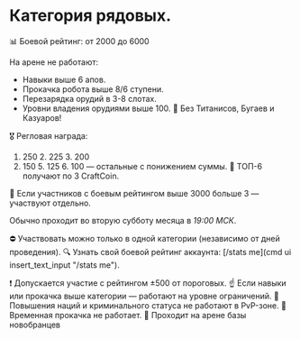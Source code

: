 # Категория рядовых.
📊 Боевой рейтинг: от 2000 до 6000

На арене не работают:
  * Навыки выше 6 апов.
  * Прокачка робота выше 8/6 ступени.
  * Перезарядка орудий в 3-8 слотах.
  * Уровни владения орудиями выше 100.
🚫 Без Титанисов, Бугаев и Казуаров!

🎖️ Регловая награда:
1. 250 2. 225 3. 200
4. 150 5. 125 6. 100 — остальные с понижением суммы.
🏅 ТОП-6 получают по 3 CraftCoin.

📌 Если участников с боевым рейтингом выше 3000 больше 3 — участвуют отдельно.

Обычно проходит во вторую субботу месяца в *19:00 МСК*.

⛔ Участвовать можно только в одной категории (независимо от дней проведения).
🔍 Узнать свой боевой рейтинг аккаунта: [/stats me](cmd ui insert_text_input "/stats me").

❗ Допускается участие с рейтингом ±500 от пороговых.
☝ Если навыки или прокачка выше категории — работают на уровне ограничений.
🚷 Повышения наций и криминального статуса не работают в PvP-зоне.
🧪 Временная прокачка не работает.
📍 Проходит на арене базы новобранцев